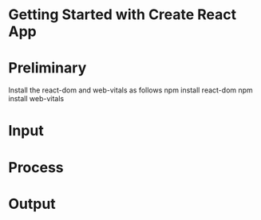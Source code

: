 # Getting Started with Create React App

# Preliminary
Install the react-dom and web-vitals as follows
npm install react-dom
npm install web-vitals

# Input

# Process

# Output